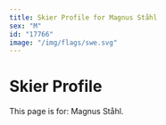 ```yaml
---
title: Skier Profile for Magnus Ståhl
sex: "M"
id: "17766"
image: "/img/flags/swe.svg" 
---
```


# Skier Profile

This page is for: Magnus Ståhl.
    